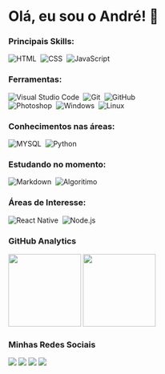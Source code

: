 # Olá, eu sou o André! :green_apple:

<p>

### Principais Skills:

![HTML](https://img.shields.io/badge/-HTML-05122A?style=for-the-badge&logo=html5)&nbsp;
![CSS](https://img.shields.io/badge/-CSS-05122A?style=for-the-badge&logo=CSS3&logoColor=1572B6)&nbsp;
![JavaScript](https://img.shields.io/badge/-JavaScript-05122A?style=for-the-badge&logo=javascript)&nbsp;

### Ferramentas:

![Visual Studio Code](https://img.shields.io/badge/-Visual%20Studio%20Code-05122A?style=for-the-badge&logo=visual-studio-code&logoColor=007ACC)&nbsp;
![Git](https://img.shields.io/badge/-Git-05122A?style=for-the-badge&logo=git)&nbsp;
![GitHub](https://img.shields.io/badge/-GitHub-05122A?style=for-the-badge&logo=github)&nbsp;  
![Photoshop](https://img.shields.io/badge/-Photoshop-05122A?style=for-the-badge&logo=adobe-photoshop)&nbsp;
![Windows](https://img.shields.io/badge/-Windows-05122A?style=for-the-badge&logo=windows)&nbsp;
![Linux](https://img.shields.io/badge/-linux-05122a?style=for-the-badge&logo=linux)&nbsp;

### Conhecimentos nas áreas:

![MYSQL](https://img.shields.io/badge/-MYSQL-05122A?style=for-the-badge&logo=MYSQL)&nbsp;
![Python](https://img.shields.io/badge/-Python-05122A?style=for-the-badge&logo=python)&nbsp;

### Estudando no momento:

![Markdown](https://img.shields.io/badge/-Markdown-05122A?style=for-the-badge&logo=markdown)&nbsp;
![Algoritimo](https://img.shields.io/badge/-Algoritimos-05122A?style=for-the-badge&logo=algorithm)&nbsp;

### Áreas de Interesse:

![React Native](https://img.shields.io/badge/-React_native-05122A?style=for-the-badge&logo=react)&nbsp;
![Node.js](https://img.shields.io/badge/-Node.js-05122A?style=for-the-badge&logo=node.js)&nbsp;

### GitHub Analytics

<p align="left">
  <img height="145em" src="https://github-readme-stats-eight-theta.vercel.app/api?username=afmcmorais&show_icons=true&theme=highcontrast"/>
  <img height="145em" src="https://github-readme-stats-eight-theta.vercel.app/api/top-langs/?username=afmcmorais&layout=compact&langs_count=8&theme=highcontrast"/>
</p>

### Minhas Redes Sociais

<a href="https://www.linkedin.com/in/afmcmorais/" target="_blank"><img src="https://img.shields.io/badge/-André Felipe-0077B5?style=for-the-badge&logo=Linkedin&logoColor=white"/></a>
<a href="https://twitter.com/afmcmorais" target="_blank"><img src="https://img.shields.io/badge/-@afmcmorais-00BFFF?style=for-the-badge&logo=twitter&logoColor=white"/></a>
<a href="mailto:afmcmorais@icloud.com" target="_blank"><img src="https://img.shields.io/badge/-afmcmorais@icloud.com-0078D4?style=for-the-badge&logo=microsoft-outlook&logoColor=white"/></a>
<a href="https://instagram.com/afmcmorais" target="_blank"><img src="https://img.shields.io/badge/-@afmcmorais-E4405F?style=for-the-badge&logo=Instagram&logoColor=white"/></a>

